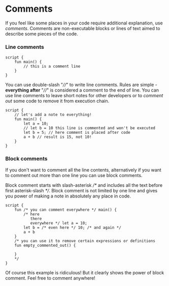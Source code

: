 # Comments

If you feel like some places in your code require additional explanation, use *comments*. Comments are non-executable blocks or lines of text aimed to describe some pieces of the code.

### Line comments

```Move
script {
    fun main() {
        // this is a comment line
    }
}
```

You can use double-slash "*//*" to write line comments. Rules are simple - **everything after** "*//*" is considered a comment to the end of line. You can use line comments to leave short notes for other developers or to *comment out* some code to remove it from execution chain.

```Move
script {
    // let's add a note to everything!
    fun main() {
        let a = 10;
        // let b = 10 this line is commented and won't be executed
        let b = 5; // here comment is placed after code
        a + b // result is 15, not 10!
    }
}
```

### Block comments

If you don't want to comment all the line contents, alternatively if you want to comment out more than one line you can use block comments.

Block comment starts with slash-asterisk */\** and includes all the text before first asterisk-slash *\*/*. Block comment is not limited by one line and gives you power of making a note in absolutely any place in code.

```Move
script {
    fun /* you can comment everywhere */ main() {
        /* here
           there
           everywhere */ let a = 10;
        let b = /* even here */ 10; /* and again */
        a + b
    }
    /* you can use it to remove certain expressions or definitions
    fun empty_commented_out() {

    }
    */
}
```

Of course this example is ridiculous! But it clearly shows the power of block comment. Feel free to comment anywhere!

